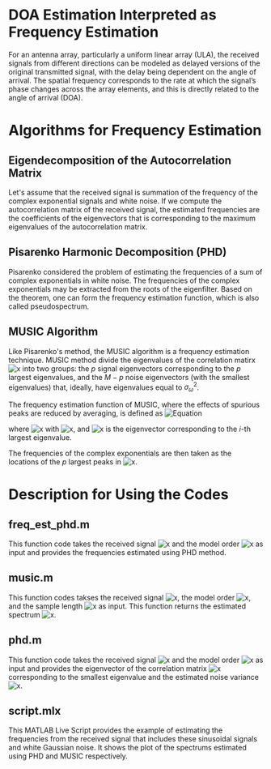 # DOA Estimation Interpreted as Frequency Estimation
For an antenna array, particularly a uniform linear array (ULA), the received signals from different directions can be modeled as delayed versions of the original transmitted signal, with the delay being dependent on the angle of arrival. The spatial frequency corresponds to the rate at which the signal’s phase changes across the array elements, and this is directly related to the angle of arrival (DOA). 

# Algorithms for Frequency Estimation
## Eigendecomposition of the Autocorrelation Matrix
Let's assume that the received signal is summation of the frequency of the complex exponential signals and white noise. If we compute the autocorrelation matrix of the received signal, the estimated frequencies are the coefficients of the eigenvectors that is corresponding to the maximum eigenvalues of the autocorrelation matrix.

## Pisarenko Harmonic Decomposition (PHD)
Pisarenko considered the problem of estimating the frequencies of a sum of complex exponentials in white noise. The frequencies of the complex exponentials may be extracted from the roots of the eigenfilter. Based on the theorem, one can form the frequency estimation function, which is also called pseudospectrum.

## MUSIC Algorithm
Like Pisarenko's method, the MUSIC algorithm is a frequency estimation technique. MUSIC method divide the eigenvalues of the correlation matirx ![x](https://latex.codecogs.com/svg.image?\mathbf{R_x}\in\mathbb{C}^{M\times&space;M}) into two groups: the $p$ signal eigenvectors corresponding to the $p$ largest eigenvalues, and the $M-p$ noise eigenvectors (with the smallest eigenvalues) that, ideally, have eigenvalues equal to $\sigma_\omega^2$. 

The frequency estimation function of MUSIC, where the effects of spurious peaks are reduced by averaging, is defined as
![Equation](https://latex.codecogs.com/png.latex?\hat{P}_{MU}(e^{jw})=\frac{1}{\sum_{i=p+1}^M|\mathbf{e}^H\mathbf{v_i}|^2})

where  ![x](https://latex.codecogs.com/svg.image?\mathbf{e}=[e_0,...,e_{M-1}]) with ![x](https://latex.codecogs.com/svg.image?e_k=e^{jk\omega}), and ![x](https://latex.codecogs.com/svg.image?\mathbf{v}_i) is the eigenvector corresponding to the $i$-th largest eigenvalue.

The frequencies of the complex exponentials are then taken as the locations of the $p$ largest peaks in ![x](https://latex.codecogs.com/svg.image?\hat{P}_{MU}(e^{jw})).

# Description for Using the Codes
## freq_est_phd.m
This function code takes the received signal ![x](https://latex.codecogs.com/svg.image?\mathbf{x}) and the model order ![x](https://latex.codecogs.com/svg.image?p) as input and provides the frequencies estimated using PHD method. 

## music.m
This function codes takses the received signal ![x](https://latex.codecogs.com/svg.image?\mathbf{x}), the model order ![x](https://latex.codecogs.com/svg.image?p), and the sample length ![x](https://latex.codecogs.com/svg.image?M) as input. This function returns the estimated spectrum ![x](https://latex.codecogs.com/svg.image?\hat{P}_{MU}(e^{jw})).

## phd.m
This function code takes the received signal ![x](https://latex.codecogs.com/svg.image?\mathbf{x}) and the model order ![x](https://latex.codecogs.com/svg.image?p) as input and provides the eigenvector of the correlation matrix ![x](https://latex.codecogs.com/svg.image?\mathbf{R_x}) corresponding to the smallest eigenvalue and the estimated noise variance ![x](https://latex.codecogs.com/svg.image?\sigma_\omega^2).

## script.mlx
This MATLAB Live Script provides the example of estimating the frequencies from the received signal that includes these sinusoidal signals and white Gaussian noise. It shows the plot of the spectrums estimated using PHD and MUSIC respectively.
